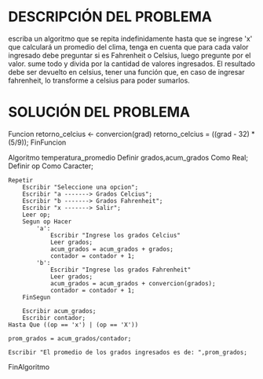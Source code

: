 # DESCRIPCIÓN DEL PROBLEMA
escriba un algoritmo que se repita indefinidamente hasta que se ingrese 'x' que calculará un promedio del clima, tenga en cuenta que para cada valor ingresado debe preguntar si es Fahrenheit o Celsius, luego pregunte por el valor. sume todo y divida por la cantidad de valores ingresados. El resultado debe ser devuelto en celsius, tener una función que, en caso de ingresar fahrenheit, lo transforme a celsius para poder sumarlos.




# SOLUCIÓN DEL PROBLEMA 

Funcion retorno_celcius <- convercion(grad)
		retorno_celcius = ((grad - 32) * (5/9));
FinFuncion


Algoritmo temperatura_promedio
	Definir  grados,acum_grados Como Real;
	Definir op Como Caracter;
	
	Repetir
		Escribir "Seleccione una opcion";
		Escribir "a -------> Grados Celcius";
		Escribir "b -------> Grados Fahrenheit";
		Escribir "x -------> Salir";
		Leer op;
		Segun op Hacer
			'a':
				Escribir "Ingrese los grados Celcius"
				Leer grados;
				acum_grados = acum_grados + grados;
				contador = contador + 1;
			'b':
				Escribir "Ingrese los grados Fahrenheit"
				Leer grados;
				acum_grados = acum_grados + convercion(grados);
				contador = contador + 1;
		FinSegun
		
		Escribir acum_grados;
		Escribir contador;
	Hasta Que ((op == 'x') | (op == 'X'))
	
	prom_grados = acum_grados/contador;
	
	Escribir "El promedio de los grados ingresados es de: ",prom_grados;
	
FinAlgoritmo